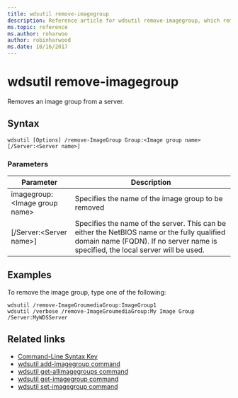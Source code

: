 ```yaml
---
title: wdsutil remove-imagegroup
description: Reference article for wdsutil remove-imagegroup, which removes an image group from a server.
ms.topic: reference
ms.author: roharwoo
author: robinharwood
ms.date: 10/16/2017
---
```



# wdsutil remove-imagegroup



Removes an image group from a server.

## Syntax
```
wdsutil [Options] /remove-ImageGroup Group:<Image group name> [/Server:<Server name>]
```
### Parameters

|Parameter|Description|
|-------|--------|
|imagegroup:\<Image group name\>|Specifies the name of the image group to be removed|
|[/Server:\<Server name\>]|Specifies the name of the server. This can be either the NetBIOS name or the fully qualified domain name (FQDN). If no server name is specified, the local server will be used.|

## Examples
To remove the image group, type one of the following:
```
wdsutil /remove-ImageGroumediaGroup:ImageGroup1
wdsutil /verbose /remove-ImageGroumediaGroup:My Image Group /Server:MyWDSServer
```
## Related links
- [Command-Line Syntax Key](command-line-syntax-key.md)
- [wdsutil add-imagegroup command](wdsutil-add-imagegroup.md)
- [wdsutil get-allimagegroups command](wdsutil-get-allimagegroups.md)
- [wdsutil get-imagegroup command](wdsutil-get-imagegroup.md)
- [wdsutil set-imagegroup command](wdsutil-set-imagegroup.md)

